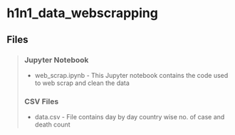 # h1n1_data_webscrapping

## Files

> ### Jupyter Notebook
> * web_scrap.ipynb - This Jupyter notebook contains the code used to web scrap and clean the data
> ### CSV Files
> * data.csv - File contains day by day country wise no. of case and death count
